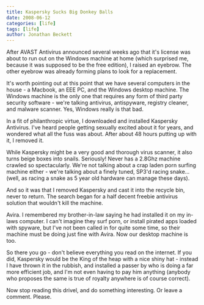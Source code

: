 ```yaml
---
title: Kaspersky Sucks Big Donkey Balls
date: 2008-06-12
categories: [life]
tags: [life]
author: Jonathan Beckett
---
```


After AVAST Antivirus announced several weeks ago that it's license was about to run out on the Windows machine at home (which surprised me, because it was supposed to be the free edition), I raised an eyebrow. The other eyebrow was already forming plans to look for a replacement.

It's worth pointing out at this point that we have several computers in the house - a Macbook, an EEE PC, and the Windows desktop machine. The Windows machine is the only one that requires any form of third party security software - we're talking antivirus, antispyware, registry cleaner, and malware scanner. Yes, Windows really is that bad.

In a fit of philanthropic virtue, I downloaded and installed Kaspersky Antivirus. I've heard people getting sexually excited about it for years, and wondered what all the fuss was about. After about 48 hours putting up with it, I removed it.

While Kaspersky might be a very good and thorough virus scanner, it also turns beige boxes into snails. Seriously! Never has a 2.8Ghz machine crawled so spectacularly. We're not talking about a crap laden porn surfing machine either - we're talking about a finely tuned, SP3'd racing snake... (well, as racing a snake as 5 year old hardware can manage these days).

And so it was that I removed Kaspersky and cast it into the recycle bin, never to return. The search began for a half decent freebie antivirus solution that wouldn't kill the machine.

Avira. I remembered my brother-in-law saying he had installed it on my in-laws computer. I can't imagine they surf porn, or install pirated apps loaded with spyware, but I've not been called in for quite some time, so their machine must be doing just fine with Avira. Now our desktop machine is too.

So there you go - don't believe everything you read on the internet. If you did, Kaspersky would be the King of the heap with a nice shiny hat - instead I have thrown it in the rubbish, and installed a passer by who is doing a far more efficient job, and I'm not even having to pay him anything (anybody who proposes the same is true of royalty anywhere is of course correct).

Now stop reading this drivel, and do something interesting. Or leave a comment. Please.